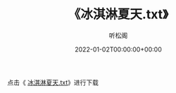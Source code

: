 ﻿---
title:  《冰淇淋夏天.txt》
date:   2022-01-02T00:00:00+00:00
author: 听松阁
layout: post
permalink: /冰淇淋夏天/
categories: 小说
tags: [小说]
---

点击《 [冰淇淋夏天.txt](http://img.660000.xyz/bookstukust/book/bntxt/10/冰淇淋夏天.txt)》进行下载